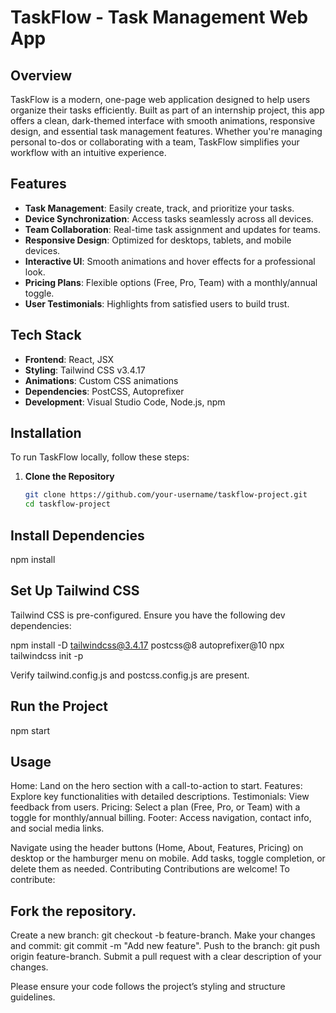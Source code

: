 # TaskFlow - Task Management Web App

## Overview
TaskFlow is a modern, one-page web application designed to help users organize their tasks efficiently. Built as part of an internship project, this app offers a clean, dark-themed interface with smooth animations, responsive design, and essential task management features. Whether you're managing personal to-dos or collaborating with a team, TaskFlow simplifies your workflow with an intuitive experience.

## Features
- **Task Management**: Easily create, track, and prioritize your tasks.
- **Device Synchronization**: Access tasks seamlessly across all devices.
- **Team Collaboration**: Real-time task assignment and updates for teams.
- **Responsive Design**: Optimized for desktops, tablets, and mobile devices.
- **Interactive UI**: Smooth animations and hover effects for a professional look.
- **Pricing Plans**: Flexible options (Free, Pro, Team) with a monthly/annual toggle.
- **User Testimonials**: Highlights from satisfied users to build trust.

## Tech Stack
- **Frontend**: React, JSX
- **Styling**: Tailwind CSS v3.4.17
- **Animations**: Custom CSS animations
- **Dependencies**: PostCSS, Autoprefixer
- **Development**: Visual Studio Code, Node.js, npm

## Installation
To run TaskFlow locally, follow these steps:

1. **Clone the Repository**
   ```bash
   git clone https://github.com/your-username/taskflow-project.git
   cd taskflow-project
## Install Dependencies
npm install

## Set Up Tailwind CSS

Tailwind CSS is pre-configured. Ensure you have the following dev dependencies:

npm install -D tailwindcss@3.4.17 postcss@8 autoprefixer@10
npx tailwindcss init -p

Verify tailwind.config.js and postcss.config.js are present.

## Run the Project
npm start

## Usage

Home: Land on the hero section with a call-to-action to start.
Features: Explore key functionalities with detailed descriptions.
Testimonials: View feedback from users.
Pricing: Select a plan (Free, Pro, or Team) with a toggle for monthly/annual billing.
Footer: Access navigation, contact info, and social media links.

Navigate using the header buttons (Home, About, Features, Pricing) on desktop or the hamburger menu on mobile. Add tasks, toggle completion, or delete them as needed.
Contributing
Contributions are welcome! To contribute:

## Fork the repository.
Create a new branch: git checkout -b feature-branch.
Make your changes and commit: git commit -m "Add new feature".
Push to the branch: git push origin feature-branch.
Submit a pull request with a clear description of your changes.

Please ensure your code follows the project’s styling and structure guidelines.

